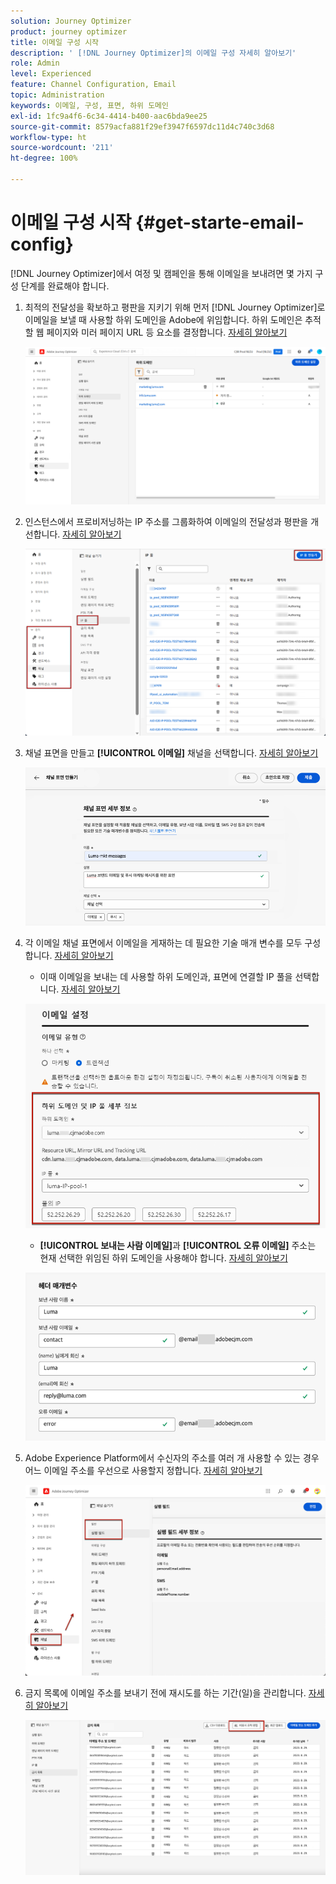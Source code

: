 ```yaml
---
solution: Journey Optimizer
product: journey optimizer
title: 이메일 구성 시작
description: ' [!DNL Journey Optimizer]의 이메일 구성 자세히 알아보기'
role: Admin
level: Experienced
feature: Channel Configuration, Email
topic: Administration
keywords: 이메일, 구성, 표면, 하위 도메인
exl-id: 1fc9a4f6-6c34-4414-b400-aac6bda9ee25
source-git-commit: 8579acfa881f29ef3947f6597dc11d4c740c3d68
workflow-type: ht
source-wordcount: '211'
ht-degree: 100%

---
```


# 이메일 구성 시작 {#get-starte-email-config}

[!DNL Journey Optimizer]에서 여정 및 캠페인을 통해 이메일을 보내려면 몇 가지 구성 단계를 완료해야 합니다.

1. 최적의 전달성을 확보하고 평판을 지키기 위해 먼저 [!DNL Journey Optimizer]로 이메일을 보낼 때 사용할 하위 도메인을 Adobe에 위임합니다. 하위 도메인은 추적할 웹 페이지와 미러 페이지 URL 등 요소를 결정합니다. [자세히 알아보기](../configuration/about-subdomain-delegation.md)

   ![](../configuration/assets/subdomain-list.png)

1. 인스턴스에서 프로비저닝하는 IP 주소를 그룹화하여 이메일의 전달성과 평판을 개선합니다. [자세히 알아보기](../configuration/ip-pools.md)

   ![](../configuration/assets/ip-pool-create.png)

1. 채널 표면을 만들고 **[!UICONTROL 이메일]** 채널을 선택합니다. [자세히 알아보기](../configuration/channel-surfaces.md)


   ![](../configuration/assets/preset-general.png)

1. 각 이메일 채널 표면에서 이메일을 게재하는 데 필요한 기술 매개 변수를 모두 구성합니다. [자세히 알아보기](email-settings.md)

   * 이때 이메일을 보내는 데 사용할 하위 도메인과, 표면에 연결할 IP 풀을 선택합니다. [자세히 알아보기](email-settings.md#subdomains-and-ip-pools)

   ![](assets/preset-subdomain-ip-pool.png)

   * **[!UICONTROL 보내는 사람 이메일]**&#x200B;과 **[!UICONTROL 오류 이메일]** 주소는 현재 선택한 위임된 하위 도메인을 사용해야 합니다. [자세히 알아보기](email-settings.md#email-header)

   ![](assets/preset-header.png)

1. Adobe Experience Platform에서 수신자의 주소를 여러 개 사용할 수 있는 경우 어느 이메일 주소를 우선으로 사용할지 정합니다. [자세히 알아보기](../configuration/primary-email-addresses.md)

   ![](../configuration/assets/primary-address-execution-fields.png)

1. 금지 목록에 이메일 주소를 보내기 전에 재시도를 하는 기간(일)을 관리합니다. [자세히 알아보기](../configuration/manage-suppression-list.md)

   ![](../configuration/assets/suppression-list-edit-retries.png)
